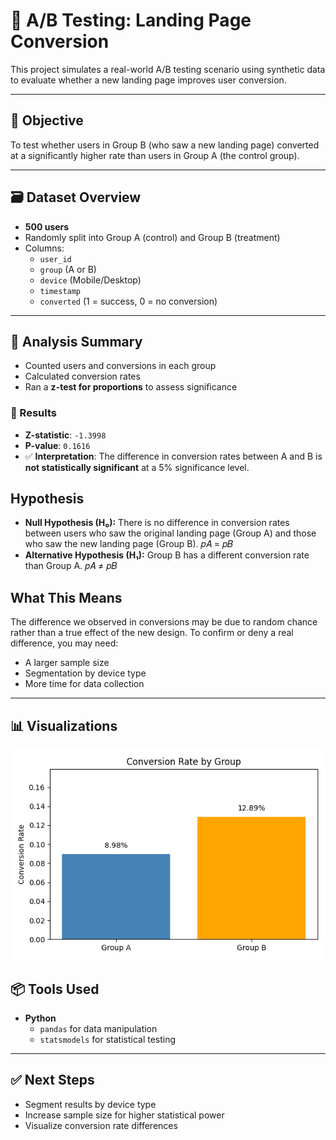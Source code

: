 # 🧪 A/B Testing: Landing Page Conversion

This project simulates a real-world A/B testing scenario using synthetic data to evaluate whether a new landing page improves user conversion.

---

## 📌 Objective

To test whether users in Group B (who saw a new landing page) converted at a significantly higher rate than users in Group A (the control group).

---

## 🗃️ Dataset Overview

- **500 users**
- Randomly split into Group A (control) and Group B (treatment)
- Columns:
  - `user_id`
  - `group` (A or B)
  - `device` (Mobile/Desktop)
  - `timestamp`
  - `converted` (1 = success, 0 = no conversion)

---

## 🧠 Analysis Summary

- Counted users and conversions in each group
- Calculated conversion rates
- Ran a **z-test for proportions** to assess significance

### 🔬 Results

- **Z-statistic**: `-1.3998`
- **P-value**: `0.1616`
- ✅ **Interpretation**: The difference in conversion rates between A and B is **not statistically significant** at a 5% significance level.

## Hypothesis 

- **Null Hypothesis (H₀):**
There is no difference in conversion rates between users who saw the original landing page (Group A) and those who saw the new landing page (Group B).
𝑝𝐴 = 𝑝𝐵
​
- **Alternative Hypothesis (H₁):**
Group B has a different conversion rate than Group A.
𝑝𝐴 ≠ 𝑝𝐵

## What This Means
The difference we observed in conversions may be due to random chance rather than a true effect of the new design.
To confirm or deny a real difference, you may need:
- A larger sample size
- Segmentation by device type
- More time for data collection

---

## 📊 Visualizations

![Landing Page A/B Testing Visualizations](https://github.com/ralphboadi/ralphboadi/blob/main/ab_test_landing_page_project/dashboad%20preview/dashboard%20preview.png)

## 📦 Tools Used

- **Python**
  - `pandas` for data manipulation
  - `statsmodels` for statistical testing

---

## ✅ Next Steps

- Segment results by device type
- Increase sample size for higher statistical power
- Visualize conversion rate differences 

